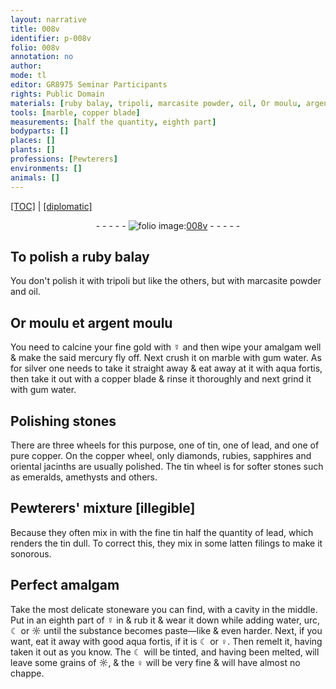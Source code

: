 ```yaml
---
layout: narrative
title: 008v
identifier: p-008v
folio: 008v
annotation: no
author:
mode: tl
editor: GR8975 Seminar Participants
rights: Public Domain
materials: [ruby balay, tripoli, marcasite powder, oil, Or moulu, argent moulu, fine gold, ☿, mercury, marble, gum water, silver, aqua fortis, copper, stones, tin, lead, diamonds, rubies, sapphires, jacinths, emeralds, amethysts, fine tin, latten filings, stoneware, water, urc, ☾, ☼, ♀]
tools: [marble, copper blade]
measurements: [half the quantity, eighth part]
bodyparts: []
places: []
plants: []
professions: [Pewterers]
environments: []
animals: []
---
```


<p><a href="{{ site.baseurl }}/translation/">[TOC]</a> | <a href="{{ site.baseurl }}/_texts/p-008v_tc.md/">[diplomatic]</a></p><div class="folio" align="center">- - - - - <a href="http://gallica.bnf.fr/ark:/12148/btv1b10500001g/f22.image" target="_blank"><img src="https://cu-mkp.github.io/2017-workshop-edition/assets/photo-icon.png" alt="folio image: " style="display:inline-block; margin-bottom:-3px;"/>008v</a> - - - - - </div>  
  

## To polish a <span class="m">ruby balay</span>

 
You don't polish it with <span class="m">tripoli</span> <span class="del">but</span> like the others, but with <span class="m">marcasite powder</span> and <span class="m">oil</span>.

 
  

## <span class="m">Or <span class="sup">moulu</span></span> et <span class="m">argent moulu</span>

 
You need to calcine your <span class="m">fine gold</span> with <span class="m">☿</span> and then wipe your amalgam well & make the said <span class="m">mercury</span> fly off. Next crush it on <span class="tl"><span class="m">marble</span></span> with <span class="m">gum water</span>. As for <span class="m">silver</span> one needs to take it straight away & eat away at it with <span class="m">aqua fortis</span>, then take it out with a <span class="tl"><span class="m">copper</span> blade</span> & rinse it thoroughly and next grind it with <span class="m">gum water</span>.
 
 
  

## Polishing <span class="m">stones</span>

 
There are three wheels for this purpose, one of <span class="m">tin</span>, one of <span class="m">lead</span>, and one of pure <span class="m">copper</span>. On the <span class="m">copper</span> wheel, only <span class="m">diamonds</span>, <span class="m">rubies</span>, <span class="m">sapphires</span> and oriental <span class="m">jacinths</span> are usually polished. The <span class="m">tin</span> wheel is for softer stones such as <span class="m">emeralds</span>, <span class="m">amethysts</span> and others.

 
  

## <span class="pro">Pewterers</span>' mixture <span class="del">[illegible]</span>

 
Because they often mix in with the <span class="m">fine tin</span> <span class="ms">half the quantity</span> of <span class="m">lead</span>, which renders the <span class="m">tin</span> dull. To correct this, they mix in some <span class="m">latten filings</span> to make it <span class="sn">sonorous</span>.

 
  

## Perfect amalgam

 
Take the most delicate <span class="m">stoneware</span> you can find, with a cavity in the middle. Put in an <span class="ms">eighth part</span> of <span class="m">☿</span> <span class="del">in</span> & rub it & wear it down while adding <span class="m">water</span>, <span class="m">urc</span>, <span class="m">☾</span> or <span class="m">☼</span> until the substance becomes paste—like & even harder. Next, if you want, eat it away with good <span class="m">aqua fortis</span>, if it is <span class="m">☾</span> or <span class="m">♀</span>. Then remelt it, having taken it out as you know. The <span class="m">☾</span> will be tinted, and having been melted, will leave some grains of <span class="m">☼</span>, & the <span class="m">♀</span> will be very fine & will have almost no chappe.

